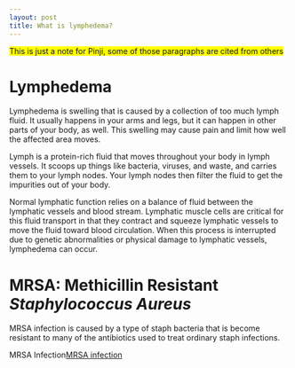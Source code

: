 ```yaml
---
layout: post
title: What is lymphedema?
---
```



<span style="background:yellow">This is just a note for Pinji, some of those paragraphs are cited from others</span>

# Lymphedema

Lymphedema is swelling that is caused by a collection of too much lymph fluid. It usually happens in your arms and legs, but it can happen in other parts of your body, as well. This swelling may cause pain and limit how well the affected area moves.

Lymph is a protein-rich fluid that moves throughout your body in lymph vessels. It scoops up things like bacteria, viruses, and waste, and carries them to your lymph nodes. Your lymph nodes then filter the fluid to get the impurities out of your body.

Normal lymphatic function relies on a balance of fluid between the lymphatic vessels and blood stream. Lymphatic muscle cells are critical for this fluid transport in that they contract and squeeze lymphatic vessels to move the fluid toward blood circulation. When this process is interrupted due to genetic abnormalities or physical damage to lymphatic vessels, lymphedema can occur.

# MRSA: Methicillin Resistant *Staphylococcus Aureus*

MRSA infection is caused by a type of staph bacteria that is become resistant to many of the antibiotics used to treat ordinary staph infections.

MRSA Infection[MRSA infection](https://www.mayoclinic.org/diseases-conditions/mrsa/symptoms-causes/syc-20375336)
